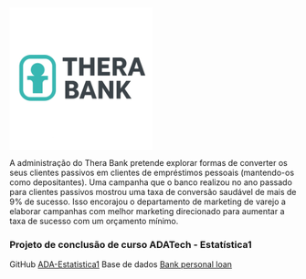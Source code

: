 
  <img src="theraBankLogo.png" alt="Logo Thera Bank" align="center" width="250">
  

A administração do Thera Bank pretende explorar formas de converter os seus clientes passivos em clientes de empréstimos pessoais (mantendo-os como depositantes). Uma campanha que o banco realizou no ano passado para clientes passivos mostrou uma taxa de conversão saudável de mais de 9% de sucesso. Isso encorajou o departamento de marketing de varejo a elaborar campanhas com melhor marketing direcionado para aumentar a taxa de sucesso com um orçamento mínimo.


### Projeto de conclusão de curso ADATech - Estatística1


 GitHub
[ADA-Estatistica1](https://github.com/mrxcao/ADA-Estatistica1)
 Base de dados 
[Bank personal loan](https://www.kaggle.com/datasets/ahmadrafiee/bank-personal-loan/data)
